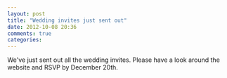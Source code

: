 ```yaml
---
layout: post
title: "Wedding invites just sent out"
date: 2012-10-08 20:36
comments: true
categories: 
---
```

We've just sent out all the wedding invites. Please have a look around the website and RSVP by December 20th.